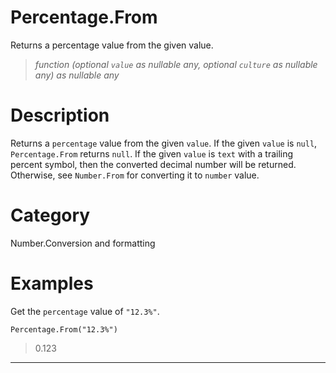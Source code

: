 ﻿# Percentage.From
Returns a percentage value from the given value.
> _function (optional <code>value</code> as nullable any, optional <code>culture</code> as nullable any) as nullable any_
# Description 
Returns a <code>percentage</code> value from the given <code>value</code>. If the given <code>value</code> is <code>null</code>, <code>Percentage.From</code> returns <code>null</code>.  If the given <code>value</code> is <code>text</code> with a trailing percent symbol, then the converted decimal number will be returned. Otherwise, see <code>Number.From</code> for converting it to <code>number</code> value.
# Category 
Number.Conversion and formatting
# Examples 
Get the <code>percentage</code> value of <code>"12.3%"</code>.
```
Percentage.From("12.3%")
```
> 0.123
***
